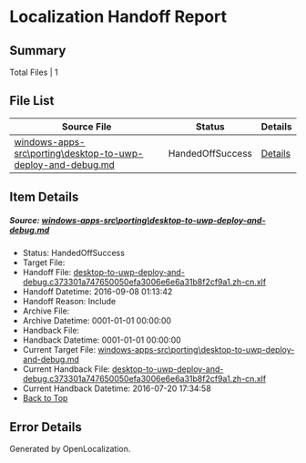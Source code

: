 # <a name='report-top'></a> Localization Handoff Report

## Summary
 Total Files | 1

## File List
 Source File | Status | Details 
 ----------- | ------ | ------- 
 [windows-apps-src\porting\desktop-to-uwp-deploy-and-debug.md](https://github.com/Microsoft/windows-apps/blob/5be903ea1be083e14c5a2bb67c3e27529d21fc53/windows-apps-src/porting/desktop-to-uwp-deploy-and-debug.md) | HandedOffSuccess | [Details](#4a2c9ef0f27d009b3a5234cb11a2b36f0326fec74903)

## Item Details
##### <a name='4a2c9ef0f27d009b3a5234cb11a2b36f0326fec74903'></a> Source: [windows-apps-src\porting\desktop-to-uwp-deploy-and-debug.md](https://github.com/Microsoft/windows-apps/blob/5be903ea1be083e14c5a2bb67c3e27529d21fc53/windows-apps-src/porting/desktop-to-uwp-deploy-and-debug.md)
* Status: HandedOffSuccess
* Target File: 
* Handoff File: [desktop-to-uwp-deploy-and-debug.c373301a747650050efa3006e6e6a31b8f2cf9a1.zh-cn.xlf](https://github.com/Microsoft/WDG.handoff/blob/7fa9ad2c90455dd166af4d148912bb9f8f17645d/ol-handoff/Microsoft/windows-apps.zh-cn/master/desktop-to-uwp-deploy-and-debug.c373301a747650050efa3006e6e6a31b8f2cf9a1.zh-cn.xlf)
* Handoff Datetime: 2016-09-08 01:13:42
* Handoff Reason: Include
* Archive File: 
* Archive Datetime: 0001-01-01 00:00:00
* Handback File: 
* Handback Datetime: 0001-01-01 00:00:00
* Current Target File: [windows-apps-src\porting\desktop-to-uwp-deploy-and-debug.md](https://github.com/Microsoft/windows-apps.zh-cn/blob/32ed88f8e6b89946bfa394c621c09bde4565e407/windows-apps-src/porting/desktop-to-uwp-deploy-and-debug.md)
* Current Handback File: [desktop-to-uwp-deploy-and-debug.c373301a747650050efa3006e6e6a31b8f2cf9a1.zh-cn.xlf](https://github.com/Microsoft/WDG.handback/blob/7f934e6edca1ecf88a8bb5c9968f789c84e1b237/ol-handback/Microsoft/windows-apps.zh-cn/master/desktop-to-uwp-deploy-and-debug.c373301a747650050efa3006e6e6a31b8f2cf9a1.zh-cn.xlf)
* Current Handback Datetime: 2016-07-20 17:34:58
* [Back to Top](#report-top)


## Error Details

Generated by OpenLocalization.
